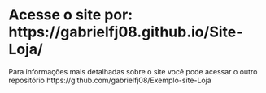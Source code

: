 <h1>Acesse o site por: https://gabrielfj08.github.io/Site-Loja/</h1>

<p>Para informações mais detalhadas sobre o site você pode acessar o outro repositório https://github.com/gabrielfj08/Exemplo-site-Loja</p>
